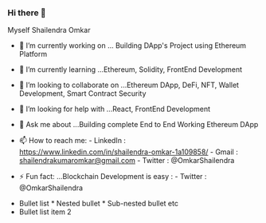 ### Hi there 👋

Myself Shailendra Omkar


- 🔭 I’m currently working on ... Building DApp's Project using Ethereum Platform
- 🌱 I’m currently learning ...Ethereum, Solidity, FrontEnd Development
- 👯 I’m looking to collaborate on ...Ethereum DApp, DeFi, NFT, Wallet Development, Smart Contract Security
- 🤔 I’m looking for help with ...React, FrontEnd Development
- 💬 Ask me about ...Building complete End to End Working Ethereum DApp
- 📫 How to reach me:
         - LinkedIn : https://www.linkedin.com/in/shailendra-omkar-1a109858/
         - Gmail : shailendrakumaromkar@gmail.com
         - Twitter : @OmkarShailendra

- ⚡ Fun fact: ...Blockchain Development is easy
         : - Twitter : @OmkarShailendra
         
 * Bullet list
         * Nested bullet
                  * Sub-nested bullet etc
 * Bullet list item 2
